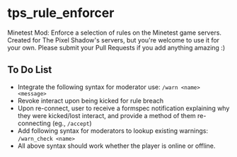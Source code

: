 # tps_rule_enforcer
Minetest Mod: Enforce a selection of rules on the Minetest game servers. Created for The Pixel Shadow's servers, but you're welcome to use it for your own. Please submit your Pull Requests if you add anything amazing  :)

## To Do List
- Integrate the following syntax for moderator use: ```/warn <name> <message>```
- Revoke interact upon being kicked for rule breach
- Upon re-connect, user to receive a formspec notification explaining why they were kicked/lost interact, and provide a method of them re-connecting (eg., ```/accept```)
- Add following syntax for moderators to lookup existing warnings: ```/warn_check <name>```
- All above syntax should work whether the player is online or offline.
